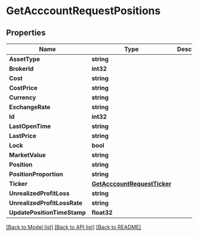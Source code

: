 # GetAcccountRequestPositions

## Properties

Name | Type | Description | Notes
------------ | ------------- | ------------- | -------------
**AssetType** | **string** |  | [optional] 
**BrokerId** | **int32** |  | [optional] 
**Cost** | **string** |  | [optional] 
**CostPrice** | **string** |  | [optional] 
**Currency** | **string** |  | [optional] 
**ExchangeRate** | **string** |  | [optional] 
**Id** | **int32** |  | [optional] 
**LastOpenTime** | **string** |  | [optional] 
**LastPrice** | **string** |  | [optional] 
**Lock** | **bool** |  | [optional] 
**MarketValue** | **string** |  | [optional] 
**Position** | **string** |  | [optional] 
**PositionProportion** | **string** |  | [optional] 
**Ticker** | [**GetAcccountRequestTicker**](GetAcccountRequest_ticker.md) |  | [optional] 
**UnrealizedProfitLoss** | **string** |  | [optional] 
**UnrealizedProfitLossRate** | **string** |  | [optional] 
**UpdatePositionTimeStamp** | **float32** |  | [optional] 

[[Back to Model list]](../README.md#documentation-for-models) [[Back to API list]](../README.md#documentation-for-api-endpoints) [[Back to README]](../README.md)



